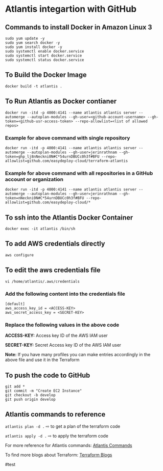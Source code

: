# Atlantis integartion with GitHub

## Commands to install Docker in Amazon Linux 3

```
sudo yum update -y
sudo yum search docker -y
sudo yum install docker -y
sudo systemctl enable docker.service
sudo systemctl start docker.service
sudo systemctl status docker.service
```

## To Build the Docker Image

``` docker build -t atlantis . ```

## To Run Atlantis as Docker contianer

``` docker run -itd -p 4000:4141 --name atlantis atlantis server --automerge --autoplan-modules --gh-user=<github-account-username> --gh-token=<github-usr-access-token> --repo-allowlist=<list of allowed repos> ```

### Example for above command with single repository

```docker run -itd -p 4000:4141 --name atlantis atlantis server --automerge --autoplan-modules --gh-user=jerinrathnam --gh-token=ghp_lj8nNeckni0N#C*54urnDBUCc0h3f#BFU --repo-allowlist=github.com/easydeploy-cloud/terraform-atlantis```

### Example for above command with all repositories in a GitHub account or organization

``` docker run -itd -p 4000:4141 --name atlantis atlantis server --automerge --autoplan-modules --gh-user=jerinrathnam --gh-token=nNeckni0N#C*54urnDBUCc0h3f#BFU --repo-allowlist=github.com/easydeploy-cloud/* ```

## To ssh into the Atlantis Docker Container

``` docker exec -it atlantis /bin/sh ```

## To add AWS credentials directly

```aws configure```

## To edit the aws credentials file

```vi /home/atlantis/.aws/credentials ```

### Add the following content into the credentials file

```
[default]
aws_access_key_id = <ACCESS-KEY>
aws_secret_access_key = <SECRET-KEY>
```

### Replace the following values in the above code

**ACCESS-KEY:** Access key ID of the AWS IAM user

**SECRET-KEY:** Secret Access key ID of the AWS IAM user

**Note:** If you have many profiles you can make entries accordingly in the above file and use it in the Terraform

## To push the code to GitHub
```
git add *
git commit -m "Create EC2 Instance"
git checkout -b develop
git push origin develop
```

## Atlantis commands to reference
``` atlantis plan -d . ``` ⇨ to get a plan of the terraform code

``` atlantis apply -d . ``` ⇨ to apply the terraform code

For more reference for Atlantis commands: [Atlantis Commands](https://www.runatlantis.io/docs/using-atlantis.html)


To find more blogs about Terraform: [Terraform Blogs](https://www.easydeploy.io/blog/category/terraform/)

#test 
